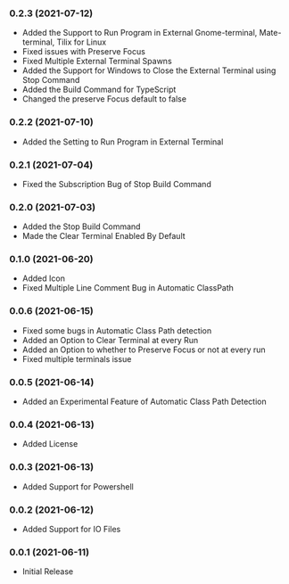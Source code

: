 ### 0.2.3 (2021-07-12)
* Added the Support to Run Program in External Gnome-terminal, Mate-terminal, Tilix for Linux 
* Fixed issues with Preserve Focus
* Fixed Multiple External Terminal Spawns
* Added the Support for Windows to Close the External Terminal using Stop Command
* Added the Build Command for TypeScript
* Changed the preserve Focus default to false

### 0.2.2 (2021-07-10)
* Added the Setting to Run Program in External Terminal

### 0.2.1 (2021-07-04)
* Fixed the Subscription Bug of Stop Build Command

### 0.2.0 (2021-07-03)
* Added the Stop Build Command
* Made the Clear Terminal Enabled By Default

### 0.1.0 (2021-06-20)
* Added Icon
* Fixed Multiple Line Comment Bug in Automatic ClassPath

### 0.0.6 (2021-06-15)
* Fixed some bugs in Automatic Class Path detection
* Added an Option to Clear Terminal at every Run
* Added an Option to whether to Preserve Focus or not at every run
* Fixed multiple terminals issue

### 0.0.5 (2021-06-14)
* Added an Experimental Feature of Automatic Class Path Detection

### 0.0.4 (2021-06-13)
* Added License

### 0.0.3 (2021-06-13)
* Added Support for Powershell

### 0.0.2 (2021-06-12)
* Added Support for IO Files

### 0.0.1 (2021-06-11)
* Initial Release